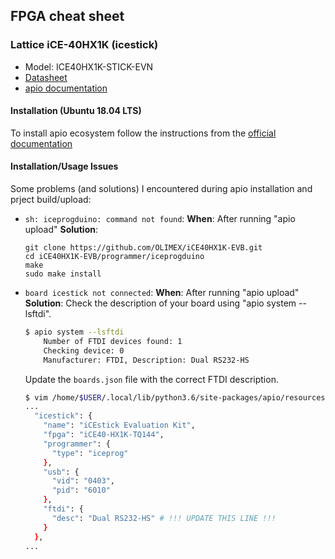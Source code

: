 ## FPGA cheat sheet

### Lattice iCE-40HX1K (icestick)
* Model: ICE40HX1K-STICK-EVN
* [Datasheet](../docs/icestick.pdf)
* [apio documentation](https://github.com/FPGAwars/apio)

#### Installation (Ubuntu 18.04 LTS)
To install apio ecosystem follow the instructions from the [official documentation](https://github.com/FPGAwars/apio/wiki/Quick-start#apio-installation)

#### Installation/Usage Issues
Some problems (and solutions) I encountered during apio installation and prject build/upload:
* ```sh: iceprogduino: command not found```:
    **When**: After running "apio upload"
    **Solution**:
    ```
    git clone https://github.com/OLIMEX/iCE40HX1K-EVB.git 
    cd iCE40HX1K-EVB/programmer/iceprogduino
    make
    sudo make install
    ```
* ```board icestick not connected```:
    **When**: After running "apio upload"
    **Solution**:
    Check the description of your board using "apio system --lsftdi". 
    ```bash
    $ apio system --lsftdi
        Number of FTDI devices found: 1
        Checking device: 0
        Manufacturer: FTDI, Description: Dual RS232-HS
    ```
    Update the ```boards.json``` file with the correct FTDI description.
    ```bash
    $ vim /home/$USER/.local/lib/python3.6/site-packages/apio/resources/boards.json
    ...
      "icestick": {
        "name": "iCEstick Evaluation Kit",
        "fpga": "iCE40-HX1K-TQ144",
        "programmer": {
          "type": "iceprog"
        },
        "usb": {
          "vid": "0403",
          "pid": "6010"
        },
        "ftdi": {
          "desc": "Dual RS232-HS" # !!! UPDATE THIS LINE !!!
        }
      },
    ...
    ```
